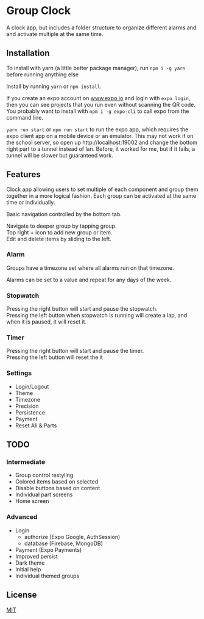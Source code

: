 # Group Clock

A clock app, but includes a folder structure to organize different alarms and and activate multiple at the same time.

## Installation

To install with yarn (a little better package manager), run `npm i -g yarn` before running anything else

Install by running `yarn` or `npm install`.

If you create an expo account on www.expo.io and login with `expo login`, then you can see projects that you run even without scanning the QR code. You probably want to install with `npm i -g expo-cli` to call expo from the command line.

`yarn run start` or `npm run start` to run the expo app, which requires the expo client app on a mobile device or an emulator. This may not work if on the school server, so open up http://localhost:19002 and change the bottom right part to a tunnel instead of lan. Before, it worked for me, but if it fails, a tunnel will be slower but guaranteed work.

## Features

Clock app allowing users to set multiple of each component and group them together in a more logical fashion. Each group can be activated at the same time or individually.

Basic navigation controlled by the bottom tab.

Navigate to deeper group by tapping group.\
Top right + icon to add new group or item.\
Edit and delete items by sliding to the left.

### Alarm

Groups have a timezone set where all alarms run on that timezone.

Alarms can be set to a value and repeat for any days of the week.

### Stopwatch

Pressing the right button will start and pause the stopwatch.\
Pressing the left button when stopwatch is running will create a lap, and when it is paused, it will reset it.

### Timer

Pressing the right button will start and pause the timer.\
Pressing the left button will reset the it

### Settings

* Login/Logout
* Theme
* Timezone
* Precision
* Persistence
* Payment
* Reset All & Parts

## TODO

### Intermediate

* Group control restyling
* Colored items based on selected
* Disable buttons based on content
* Individual part screens
* Home screen

### Advanced

* Login
	* authorize (Expo Google, AuthSession)
	* database (Firebase, MongoDB)
* Payment (Expo Payments)
* Improved persist
* Dark theme
* Initial help
* Individual themed groups

## License

[MIT](LICENSE)